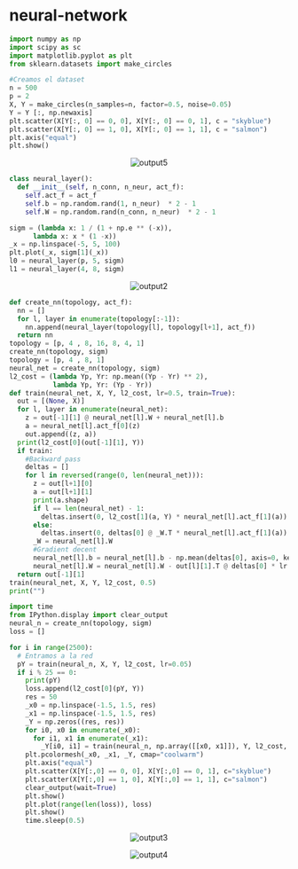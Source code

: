 # neural-network
```py
import numpy as np
import scipy as sc
import matplotlib.pyplot as plt
from sklearn.datasets import make_circles
```

```py
#Creamos el dataset
n = 500
p = 2
X, Y = make_circles(n_samples=n, factor=0.5, noise=0.05)
Y = Y [:, np.newaxis]
plt.scatter(X[Y[:, 0] == 0, 0], X[Y[:, 0] == 0, 1], c = "skyblue")
plt.scatter(X[Y[:, 0] == 1, 0], X[Y[:, 0] == 1, 1], c = "salmon")
plt.axis("equal")
plt.show()
```

<div align="center">
  
![output5](https://user-images.githubusercontent.com/55964635/172653205-5b9c7e4e-5d7a-4e40-8f86-bf1dc8877079.png)

  
</div>
  
```py
class neural_layer():
  def __init__(self, n_conn, n_neur, act_f):
    self.act_f = act_f
    self.b = np.random.rand(1, n_neur)  * 2 - 1
    self.W = np.random.rand(n_conn, n_neur)  * 2 - 1
```

```py
sigm = (lambda x: 1 / (1 + np.e ** (-x)),
      lambda x: x * (1 -x))
_x = np.linspace(-5, 5, 100)
plt.plot(_x, sigm[1](_x))
l0 = neural_layer(p, 5, sigm)
l1 = neural_layer(4, 8, sigm)
```

<div align="center">
  
![output2](https://user-images.githubusercontent.com/55964635/172651885-36361fb4-679f-4ceb-9125-8bb6a7a4913e.png)
  
</div>

```py
def create_nn(topology, act_f):
  nn = []
  for l, layer in enumerate(topology[:-1]):
    nn.append(neural_layer(topology[l], topology[l+1], act_f))
  return nn
topology = [p, 4 , 8, 16, 8, 4, 1]
create_nn(topology, sigm)
topology = [p, 4 , 8, 1]
neural_net = create_nn(topology, sigm)
l2_cost = (lambda Yp, Yr: np.mean((Yp - Yr) ** 2),
           lambda Yp, Yr: (Yp - Yr))
def train(neural_net, X, Y, l2_cost, lr=0.5, train=True):
  out = [(None, X)]
  for l, layer in enumerate(neural_net):
    z = out[-1][1] @ neural_net[l].W + neural_net[l].b
    a = neural_net[l].act_f[0](z)
    out.append((z, a))
  print(l2_cost[0](out[-1][1], Y))
  if train:
    #Backward pass
    deltas = []
    for l in reversed(range(0, len(neural_net))):
      z = out[l+1][0]
      a = out[l+1][1]
      print(a.shape)
      if l == len(neural_net) - 1:
        deltas.insert(0, l2_cost[1](a, Y) * neural_net[l].act_f[1](a))
      else:
        deltas.insert(0, deltas[0] @ _W.T * neural_net[l].act_f[1](a))
      _W = neural_net[l].W
      #Gradient decent
      neural_net[l].b = neural_net[l].b - np.mean(deltas[0], axis=0, keepdims=True) * lr
      neural_net[l].W = neural_net[l].W - out[l][1].T @ deltas[0] * lr
  return out[-1][1]
train(neural_net, X, Y, l2_cost, 0.5)
print("")
```
```py
import time
from IPython.display import clear_output
neural_n = create_nn(topology, sigm)
loss = []
```

```py
for i in range(2500):
  # Entramos a la red
  pY = train(neural_n, X, Y, l2_cost, lr=0.05)
  if i % 25 == 0:
    print(pY)
    loss.append(l2_cost[0](pY, Y))
    res = 50
    _x0 = np.linspace(-1.5, 1.5, res)
    _x1 = np.linspace(-1.5, 1.5, res)
    _Y = np.zeros((res, res))
    for i0, x0 in enumerate(_x0):
      for i1, x1 in enumerate(_x1):
        _Y[i0, i1] = train(neural_n, np.array([[x0, x1]]), Y, l2_cost, train=False)[0][0]
    plt.pcolormesh(_x0, _x1, _Y, cmap="coolwarm")
    plt.axis("equal")
    plt.scatter(X[Y[:,0] == 0, 0], X[Y[:,0] == 0, 1], c="skyblue")
    plt.scatter(X[Y[:,0] == 1, 0], X[Y[:,0] == 1, 1], c="salmon")
    clear_output(wait=True)
    plt.show()
    plt.plot(range(len(loss)), loss)
    plt.show()
    time.sleep(0.5)
```

<div align="center">

![output3](https://user-images.githubusercontent.com/55964635/172652230-a18734a1-e950-4063-a913-b1c7cef0f4b6.png)

![output4](https://user-images.githubusercontent.com/55964635/172652262-7b020f8a-1c88-418f-9f79-3a2e649d832b.png)

  
  </div>
